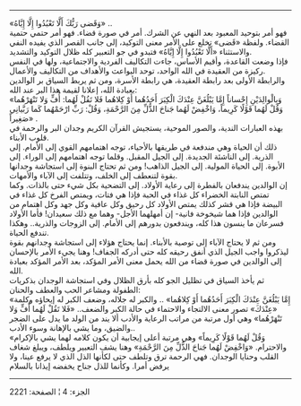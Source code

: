 ------------------------------------------------------------------------

«وَقَضى رَبُّكَ أَلَّا تَعْبُدُوا إِلَّا إِيَّاهُ» ..  
فهو أمر بتوحيد المعبود بعد النهي عن الشرك. أمر في صورة قضاء. فهو أمر
حتمي حتمية القضاء. ولفظة «قَضى» تخلع على الأمر معنى التوكيد، إلى جانب
القصر الذي يفيده النفي والاستثناء «أَلَّا تَعْبُدُوا إِلَّا إِيَّاهُ» فتبدو في جو
التعبير كله ظلال التوكيد والتشديد.  
فإذا وضعت القاعدة، وأقيم الأساس، جاءت التكاليف الفردية والاجتماعية، ولها
في النفس ركيزة من العقيدة في الله الواحد، توحد البواعث والأهداف من
التكاليف والأعمال.  
والرابطة الأولى بعد رابطة العقيدة، هي رابطة الأسرة، ومن ثم يربط السياق
بر الوالدين بعبادة الله، إعلانا لقيمة هذا البر عند الله:  
«وَبِالْوالِدَيْنِ إِحْساناً إِمَّا يَبْلُغَنَّ عِنْدَكَ الْكِبَرَ أَحَدُهُما أَوْ كِلاهُما فَلا تَقُلْ لَهُما:
أُفٍّ وَلا تَنْهَرْهُما وَقُلْ لَهُما قَوْلًا كَرِيماً، وَاخْفِضْ لَهُما جَناحَ الذُّلِّ مِنَ الرَّحْمَةِ، وَقُلْ:
رَبِّ ارْحَمْهُما كَما رَبَّيانِي صَغِيراً» .  
بهذه العبارات الندية، والصور الموحية، يستجيش القرآن الكريم وجدان البر
والرحمة في قلوب الأبناء.  
ذلك أن الحياة وهي مندفعة في طريقها بالأحياء، توجه اهتمامهم القوي إلى
الأمام. إلى الذرية. إلى الناشئة الجديدة. إلى الجيل المقبل. وقلما توجه
اهتمامهم إلى الوراء. إلى الأبوة. إلى الحياة المولية. إلى الجيل الذاهب!
ومن ثم تحتاج البنوة إلى استجاشة وجدانها بقوة لتنعطف إلى الخلف، وتتلفت
إلى الآباء والأمهات.  
إن الوالدين يندفعان بالفطرة إلى رعاية الأولاد. إلى التضحية بكل شيء حتى
بالذات. وكما تمتص النابتة الخضراء كل غذاء في الحبة فإذا هي فتات، ويمتص
الفرخ كل غذاء في البيضة فإذا هي قشر كذلك يمتص الأولاد كل رحيق وكل عافية
وكل جهد وكل اهتمام من الوالدين فإذا هما شيخوخة فانية- إن أمهلهما الأجل-
وهما مع ذلك سعيدان! فأما الأولاد فسرعان ما ينسون هذا كله، ويندفعون
بدورهم إلى الأمام. إلى الزوجات والذرية.. وهكذا تندفع الحياة.  
ومن ثم لا يحتاج الآباء إلى توصية بالأبناء. إنما يحتاج هؤلاء إلى استجاشة
وجدانهم بقوة ليذكروا واجب الجيل الذي أنفق رحيقه كله حتى أدركه الجفاف!
وهنا يجيء الأمر بالإحسان إلى الوالدين في صورة قضاء من الله يحمل معنى
الأمر المؤكد، بعد الأمر المؤكد بعبادة الله.  
ثم يأخذ السياق في تظليل الجو كله بأرق الظلال وفي استجاشة الوجدان بذكريات
الطفولة ومشاعر الحب والعطف والحنان:  
«إِمَّا يَبْلُغَنَّ عِنْدَكَ الْكِبَرَ أَحَدُهُما أَوْ كِلاهُما» .. والكبر له جلاله، وضعف الكبر
له إيحاؤه وكلمة «عِنْدَكَ» تصور معنى الالتجاء والاحتماء في حالة الكبر
والضعف.. «فَلا تَقُلْ لَهُما أُفٍّ وَلا تَنْهَرْهُما» وهي أول مرتبة من مراتب الرعاية
والأدب ألا يند من الولد ما يدل على الضجر والضيق، وما يشي بالإهانة وسوء
الأدب..  
«وَقُلْ لَهُما قَوْلًا كَرِيماً» وهي مرتبة أعلى إيجابية أن يكون كلامه لهما يشي
بالإكرام والاحترام. «وَاخْفِضْ لَهُما جَناحَ الذُّلِّ مِنَ الرَّحْمَةِ» وهنا يشف التعبير
ويلطف، ويبلغ شغاف القلب وحنايا الوجدان. فهي الرحمة ترق وتلطف حتى لكأنها
الذل الذي لا يرفع عينا، ولا يرفض أمرا. وكأنما للذل جناح يخفضه إيذانا
بالسلام

------------------------------------------------------------------------

الجزء: 4 ¦ الصفحة: 2221
